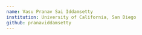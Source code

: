 ```yaml
---
name: Vasu Pranav Sai Iddamsetty
institution: University of California, San Diego
github: pranaviddamsetty
---
```

